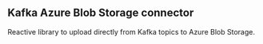 ## Kafka Azure Blob Storage connector

Reactive library to upload directly from Kafka topics to Azure Blob Storage.


